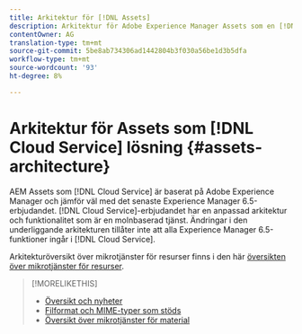 ```yaml
---
title: Arkitektur för [!DNL Assets]
description: Arkitektur för Adobe Experience Manager Assets som en [!DNL Cloud Service]
contentOwner: AG
translation-type: tm+mt
source-git-commit: 5be8ab734306ad1442804b3f030a56be1d3b5dfa
workflow-type: tm+mt
source-wordcount: '93'
ht-degree: 8%

---
```



# Arkitektur för Assets som [!DNL Cloud Service] lösning {#assets-architecture}

AEM Assets som [!DNL Cloud Service] är baserat på Adobe Experience Manager och jämför väl med det senaste Experience Manager 6.5-erbjudandet. [!DNL Cloud Service]-erbjudandet har en anpassad arkitektur och funktionalitet som är en molnbaserad tjänst. Ändringar i den underliggande arkitekturen tillåter inte att alla Experience Manager 6.5-funktioner ingår i [!DNL Cloud Service].

Arkitekturöversikt över mikrotjänster för resurser finns i den här [översikten över mikrotjänster för resurser](asset-microservices-overview.md#asset-microservices-architecture).

>[!MORELIKETHIS]
>
>* [Översikt och nyheter](/help/assets/overview.md)
>* [Filformat och MIME-typer som stöds](file-format-support.md)
>* [Översikt över mikrotjänster för material](asset-microservices-overview.md)

